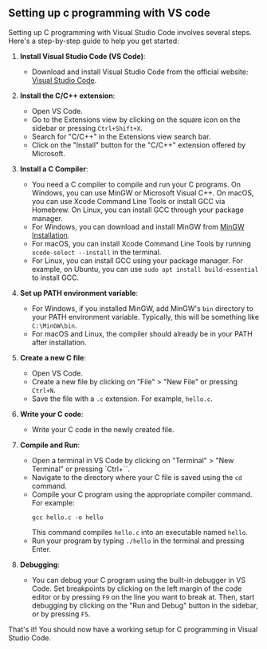 
## Setting up c programming with VS code

Setting up C programming with Visual Studio Code involves several steps. Here's a step-by-step guide to help you get started:

1. **Install Visual Studio Code (VS Code)**:
   - Download and install Visual Studio Code from the official website: [Visual Studio Code](https://code.visualstudio.com/).

2. **Install the C/C++ extension**:
   - Open VS Code.
   - Go to the Extensions view by clicking on the square icon on the sidebar or pressing `Ctrl+Shift+X`.
   - Search for "C/C++" in the Extensions view search bar.
   - Click on the "Install" button for the "C/C++" extension offered by Microsoft.

3. **Install a C Compiler**:
   - You need a C compiler to compile and run your C programs. On Windows, you can use MinGW or Microsoft Visual C++. On macOS, you can use Xcode Command Line Tools or install GCC via Homebrew. On Linux, you can install GCC through your package manager.
   - For Windows, you can download and install MinGW from [MinGW Installation](http://www.mingw.org/).
   - For macOS, you can install Xcode Command Line Tools by running `xcode-select --install` in the terminal.
   - For Linux, you can install GCC using your package manager. For example, on Ubuntu, you can use `sudo apt install build-essential` to install GCC.

4. **Set up PATH environment variable**:
   - For Windows, if you installed MinGW, add MinGW's `bin` directory to your PATH environment variable. Typically, this will be something like `C:\MinGW\bin`.
   - For macOS and Linux, the compiler should already be in your PATH after installation.

5. **Create a new C file**:
   - Open VS Code.
   - Create a new file by clicking on "File" > "New File" or pressing `Ctrl+N`.
   - Save the file with a `.c` extension. For example, `hello.c`.

6. **Write your C code**:
   - Write your C code in the newly created file.

7. **Compile and Run**:
   - Open a terminal in VS Code by clicking on "Terminal" > "New Terminal" or pressing `Ctrl+``.
   - Navigate to the directory where your C file is saved using the `cd` command.
   - Compile your C program using the appropriate compiler command. For example:
     ```
     gcc hello.c -o hello
     ```
     This command compiles `hello.c` into an executable named `hello`.
   - Run your program by typing `./hello` in the terminal and pressing Enter.

8. **Debugging**:
   - You can debug your C program using the built-in debugger in VS Code. Set breakpoints by clicking on the left margin of the code editor or by pressing `F9` on the line you want to break at. Then, start debugging by clicking on the "Run and Debug" button in the sidebar, or by pressing `F5`.

That's it! You should now have a working setup for C programming in Visual Studio Code.